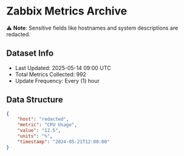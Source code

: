 # Zabbix Metrics Archive

⚠️ **Note**: Sensitive fields like hostnames and system descriptions are redacted.

## Dataset Info
- Last Updated: 2025-05-14 09:00 UTC
- Total Metrics Collected: 992
- Update Frequency: Every (1) hour

## Data Structure
```json
{
    "host": "redacted",
    "metric": "CPU Usage",
    "value": "12.5",
    "units": "%",
    "timestamp": "2024-05-21T12:00:00"
}
```
